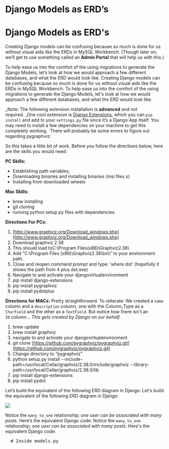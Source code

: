 # Django Models as ERD’s

# Django Models as ERD's

Creating Django models can be confusing because so much is done for us without visual aids like the ERDs in MySQL Workbench. (Though later on, we’ll get to use something called an **Admin Portal** that will help us with this.)

To help ease us into the comfort of the using migrations to generate the Django Models, let’s look at how we would approach a few different databases, and what the ERD would look like. Creating Django models can be confusing because so much is done for us without visual aids like the ERDs in MySQL Workbench. To help ease us into the comfort of the using migrations to generate the Django Models, let's look at how we would approach a few different databases, and what the ERD would look like.

_Note: The following extension installation is **advanced** and not required. _One cool extension is [Django Extensions](https://github.com/django-extensions/django-extensions), which you can `pip install` and add to your `settings.py` file since it’s a Django App itself. You may need to install a few dependencies on your machine to get this completely working.  There will probably be some errors to figure out regarding pygraphviz:

So this takes a little bit of work. Before you follow the directions below, here are the skills you would need:

**PC Skills:**

*   Establishing path variables,
*   Downloading binaries and installing binaries (msi files s)
*   Installing from downloaded wheels

**Mac Skills:**

*   brew installing
*   git cloning
*   running python setup.py files with dependencies.

**Directions For PCs:**

1.  [http://www.graphviz.org/Download_windows.php](http://www.graphviz.org/Download_windows.php)
2.  Download graphviz 2.38
3.  This should load toC:\Program Files(x86)\Graphviz2.38\
4.  Add “C:\Program Files (x86)\Graphviz2.38\bin\” to your environment path.
5.  Close and reopen command prompt and type: ‘where dot’ (hopefully it shows the path from 4 plus dot.exe)
6.  Navigate to and activate your djangovirtualenvironment
7.  pip install django-extensions
8.  pip install pygraphviz
9.  pip install pydotplus

**Directions for MACs:** Pretty straightforward. To reiterate: We created a `name` column and a `description` column, one with the Column_Type as a `CharField` and the other as a `TextField`. But notice how there isn't an `ID` column... _This gets created by Django on our behalf._

1.  brew update
2.  brew install graphviz
3.  navigate to and activate your djangovirtualenvironment
4.  git clone [https://github.com/pygraphviz/pygraphviz.git](https://github.com/pygraphviz/pygraphviz.git)
5.  Change directory to “pygraphviz”
6.  python setup.py install --include-path=/usr/local/Cellar/graphviz/2.38.0/include/graphviz --library-path=/usr/local/Cellar/graphviz/2.38.0/lib
7.  pip install django-extensions
8.  pip install pydot

Let’s build the equivalent of the following ERD diagram in Django: Let's build the equivalent of the following ERD diagram in Django:

![](http://s3.amazonaws.com/General_V88/boomyeah/company_209/chapter_3834/handouts/chapter3834_7234_blogs2.png)

Notice the `many_to_one` relationship; _one user can be associated with many posts_. Here’s the equivalent Django code: Notice the `many_to_one` relationship; _one user can be associated with many posts_. Here's the equivalent Django code:

<pre data-language="python">  # Inside models.py
</pre>
